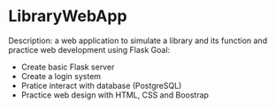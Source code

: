 # LibraryWebApp
Description: a web application to simulate a library and its function and practice web development using Flask
Goal:
- Create basic Flask server
- Create a login system
- Pratice interact with database (PostgreSQL)
- Practice web design with HTML, CSS and Boostrap
